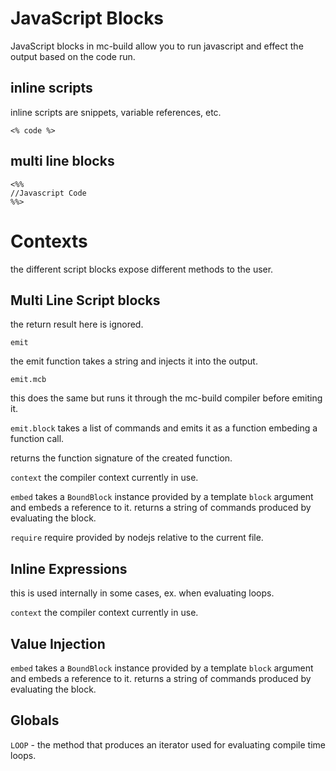 # JavaScript Blocks

JavaScript blocks in mc-build allow you to run javascript and effect the output based on the code run.

## inline scripts

inline scripts are snippets, variable references, etc.

`<% code %>`

## multi line blocks

```
<%%
//Javascript Code
%%>
```

# Contexts

the different script blocks expose different methods to the user.

## Multi Line Script blocks

the return result here is ignored.

`emit`

the emit function takes a string and injects it into the output.

`emit.mcb`

this does the same but runs it through the mc-build compiler before emiting it.

`emit.block` takes a list of commands and emits it as a function embeding a function call.

returns the function signature of the created function.

`context` the compiler context currently in use.

`embed` takes a `BoundBlock` instance provided by a template `block` argument and embeds a reference to it. returns a string of commands produced by evaluating the block.

`require` require provided by nodejs relative to the current file.

## Inline Expressions

this is used internally in some cases, ex. when evaluating loops.

`context` the compiler context currently in use.

## Value Injection

`embed` takes a `BoundBlock` instance provided by a template `block` argument and embeds a reference to it. returns a string of commands produced by evaluating the block.

## Globals

`LOOP` - the method that produces an iterator used for evaluating compile time loops.
